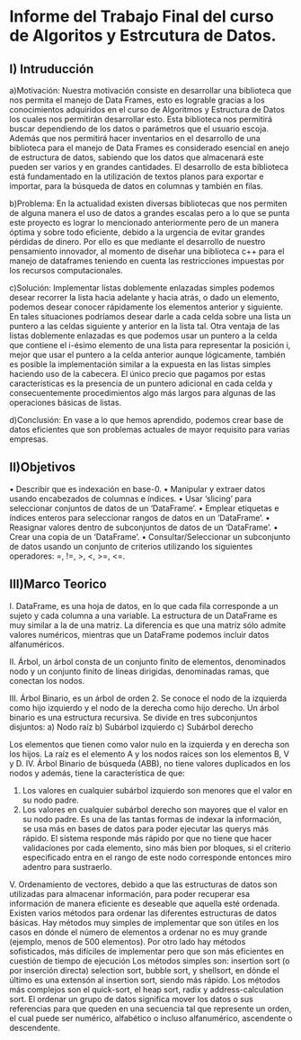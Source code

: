 Informe del Trabajo Final del curso de Algoritos y Estrcutura de Datos.
=======================================================================

I) Intruducción
---------------
a)Motivación:
Nuestra motivación consiste en desarrollar una biblioteca que nos permita el manejo de Data Frames, esto es lograble gracias a los conocimientos adquiridos en el curso de Algoritmos y Estructura de Datos los cuales nos permitirán desarrollar esto. Esta biblioteca nos permitirá buscar dependiendo de los datos o parámetros que el usuario escoja. Además que nos permitirá hacer inventarios en el desarrollo de una biblioteca para el manejo de Data Frames es considerado esencial en anejo de estructura de datos, sabiendo que los datos que almacenará este pueden ser varios y en grandes cantidades. El desarrollo de esta biblioteca está fundamentado en la utilización de textos planos para exportar e importar, para la búsqueda de datos en columnas y también en filas.

b)Problema:
En la actualidad existen diversas bibliotecas que nos permiten de alguna manera el uso de datos a grandes escalas pero a lo que se punta este proyecto es lograr lo mencionado anteriormente pero de un manera óptima y sobre todo eficiente, debido a la urgencia de evitar grandes pérdidas de dinero. Por ello es que mediante el desarrollo de nuestro pensamiento innovador, al momento de diseñar una biblioteca c++ para el manejo de dataframes teniendo en cuenta las restricciones impuestas por los recursos computacionales.

c)Solución:
Implementar listas doblemente enlazadas simples podemos desear recorrer la lista hacia adelante y hacia atrás, o dado un elemento, podemos desear conocer rápidamente los elementos anterior y siguiente. En tales situaciones podríamos desear darle a cada celda sobre una lista un puntero a las celdas siguiente y anterior en la lista tal. Otra ventaja de las listas doblemente enlazadas es que podemos usar un puntero a la celda que contiene el i-ésimo elemento de una lista para representar la posición i, mejor que usar el puntero a la celda anterior aunque lógicamente, también es posible la implementación similar a la expuesta en las listas simples haciendo uso de la cabecera. El único precio que pagamos por estas características es la presencia de un puntero adicional en cada celda y consecuentemente procedimientos algo más largos para algunas de las operaciones básicas de listas.

d)Conclusión:
En vase a lo que hemos aprendido, podemos crear base de datos eficientes que son problemas actuales de mayor requisito para varias empresas.

II)Objetivos
------------
•	Describir que es indexación en base-0.
•	Manipular y extraer datos usando encabezados de columnas e índices.
•	Usar ‘slicing’ para seleccionar conjuntos de datos de un ‘DataFrame’.
•	Emplear etiquetas e índices enteros para seleccionar rangos de datos en un ‘DataFrame’.
•	Reasignar valores dentro de subconjuntos de datos de un ‘DataFrame’.
•	Crear una copia de un ‘DataFrame’.
•	Consultar/Seleccionar un subconjunto de datos usando un conjunto de criterios utilizando los siguientes operadores: =, !=, >, <, >=, <=.


III)Marco Teorico
-----------------
I.   DataFrame, es una hoja de datos, en lo que cada fila corresponde a un sujeto y cada columna a una variable. La estructura de un DataFrame es muy similar a la de una matriz. La diferencia es que una matríz sólo admite valores numéricos, mientras que un DataFrame podemos incluir datos alfanuméricos.

II.	 Árbol, un árbol consta de un conjunto finito de elementos, denominados nodo y un conjunto finito de líneas dirigidas, denominadas ramas, que conectan los nodos.

III. Árbol Binario, es un árbol de orden 2. Se conoce el nodo de la izquierda como hijo izquierdo y el nodo de la derecha como hijo derecho. Un árbol binario es una estructura recursiva. Se divide en tres subconjuntos disjuntos:
a)	Nodo raíz
b)	Subárbol izquierdo
c)	Subárbol derecho
       
Los elementos que tienen como valor nulo en la izquierda y en  derecha son los hijos. La raíz es el elemento A y los nodos raíces son los elementos B, V y D.
IV.	Árbol Binario de búsqueda (ABB), no tiene valores duplicados en los nodos y además, tiene la característica de que:
1.	Los valores en cualquier subárbol izquierdo son menores que el valor en su nodo padre.
2.	Los valores en cualquier subárbol derecho son mayores que el valor en su nodo padre.
Es una de las tantas formas de indexar la información, se usa más en bases de datos para poder ejecutar las querys más rápido.
El sistema responde más rápido por que no tiene que hacer validaciones por cada elemento, sino más bien por bloques, si el criterio especificado entra en el rango de este nodo corresponde entonces miro adentro para sustraerlo.

V. Ordenamiento de vectores, debido a que las estructuras de datos son utilizadas para almacenar información, para poder recuperar esa información de manera eficiente es deseable que aquella esté ordenada. Existen varios métodos para ordenar las diferentes estructuras de datos básicas.
Hay métodos muy simples de implementar que son útiles en los casos en dónde el número de elementos a ordenar no es muy grande (ejemplo, menos de 500 elementos). Por otro lado hay métodos sofisticados, más difíciles de implementar pero que son más eficientes en cuestión de tiempo de ejecución
Los métodos simples son: insertion sort (o por inserción directa) selection sort, bubble sort, y shellsort, en dónde el último es una extensón al insertion sort, siendo más rápido. Los métodos más complejos son el quick-sort, el heap sort, radix y address-calculation sort. El ordenar un grupo de datos significa mover los datos o sus referencias para que queden en una secuencia tal que represente un orden, el cual puede ser numérico, alfabético o incluso alfanumérico, ascendente o descendente.








